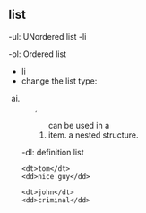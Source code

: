 ## list

-ul: UNordered list
  -li
  
-ol: Ordered list
  - li
  - change the list type:
  <ol type="a":
  1, A, a, I, i
  - start="35": start from whatever you want.
  
- <ul>, <ol> can be used in a <li> item. a nested structure.  
  
-dl: definition list
 
   <dl>

    <dt>tom</dt>
    <dd>nice guy</dd>

    <dt>john</dt>
    <dd>criminal</dd>

  </dl>
